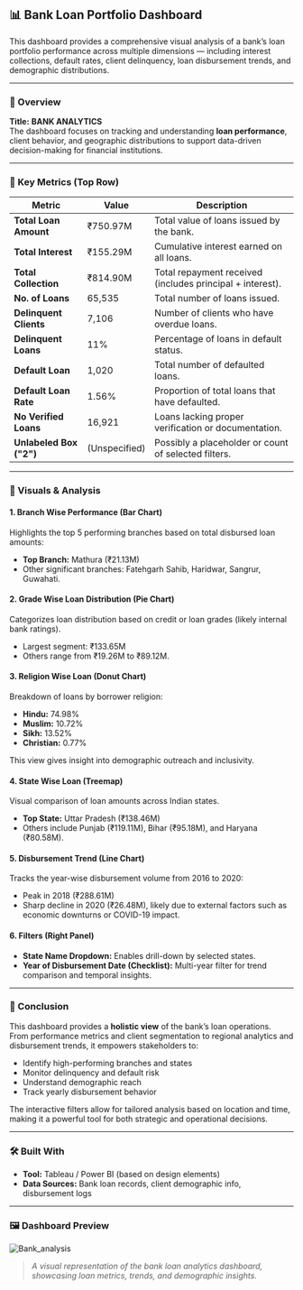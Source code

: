 ## 📊 Bank Loan Portfolio Dashboard
This dashboard provides a comprehensive visual analysis of a bank’s loan portfolio performance across multiple dimensions — including interest collections, default rates, client delinquency, loan disbursement trends, and demographic distributions.

---

### 🔹 Overview
**Title:** **BANK ANALYTICS**  
The dashboard focuses on tracking and understanding **loan performance**, client behavior, and geographic distributions to support data-driven decision-making for financial institutions.

---

### 📌 Key Metrics (Top Row)

| Metric                    | Value       | Description                                                                 |
|---------------------------|-------------|-----------------------------------------------------------------------------|
| **Total Loan Amount**     | ₹750.97M    | Total value of loans issued by the bank.                                   |
| **Total Interest**        | ₹155.29M    | Cumulative interest earned on all loans.                                   |
| **Total Collection**      | ₹814.90M    | Total repayment received (includes principal + interest).                  |
| **No. of Loans**          | 65,535      | Total number of loans issued.                                              |
| **Delinquent Clients**    | 7,106       | Number of clients who have overdue loans.                                  |
| **Delinquent Loans**      | 11%         | Percentage of loans in default status.                                     |
| **Default Loan**          | 1,020       | Total number of defaulted loans.                                           |
| **Default Loan Rate**     | 1.56%       | Proportion of total loans that have defaulted.                             |
| **No Verified Loans**     | 16,921      | Loans lacking proper verification or documentation.                        |
| **Unlabeled Box ("2")**   | (Unspecified) | Possibly a placeholder or count of selected filters.                        |

---

### 📍 Visuals & Analysis

#### 1. **Branch Wise Performance (Bar Chart)**  
Highlights the top 5 performing branches based on total disbursed loan amounts:
- **Top Branch:** Mathura (₹21.13M)
- Other significant branches: Fatehgarh Sahib, Haridwar, Sangrur, Guwahati.

#### 2. **Grade Wise Loan Distribution (Pie Chart)**  
Categorizes loan distribution based on credit or loan grades (likely internal bank ratings).  
- Largest segment: ₹133.65M
- Others range from ₹19.26M to ₹89.12M.

#### 3. **Religion Wise Loan (Donut Chart)**  
Breakdown of loans by borrower religion:
- **Hindu:** 74.98%
- **Muslim:** 10.72%
- **Sikh:** 13.52%
- **Christian:** 0.77%

This view gives insight into demographic outreach and inclusivity.

#### 4. **State Wise Loan (Treemap)**  
Visual comparison of loan amounts across Indian states.  
- **Top State:** Uttar Pradesh (₹138.46M)
- Others include Punjab (₹119.11M), Bihar (₹95.18M), and Haryana (₹80.58M).

#### 5. **Disbursement Trend (Line Chart)**  
Tracks the year-wise disbursement volume from 2016 to 2020:
- Peak in 2018 (₹288.61M)
- Sharp decline in 2020 (₹26.48M), likely due to external factors such as economic downturns or COVID-19 impact.

#### 6. **Filters (Right Panel)**  
- **State Name Dropdown:** Enables drill-down by selected states.
- **Year of Disbursement Date (Checklist):** Multi-year filter for trend comparison and temporal insights.

---

### 🧠 Conclusion

This dashboard provides a **holistic view** of the bank’s loan operations.  
From performance metrics and client segmentation to regional analytics and disbursement trends, it empowers stakeholders to:

- Identify high-performing branches and states  
- Monitor delinquency and default risk  
- Understand demographic reach  
- Track yearly disbursement behavior  

The interactive filters allow for tailored analysis based on location and time, making it a powerful tool for both strategic and operational decisions.

---

### 🛠 Built With

- **Tool:** Tableau / Power BI (based on design elements)
- **Data Sources:** Bank loan records, client demographic info, disbursement logs

---

### 🖼️ Dashboard Preview

![Bank_analysis](./Bank>.png)

> _A visual representation of the bank loan analytics dashboard, showcasing loan metrics, trends, and demographic insights._



